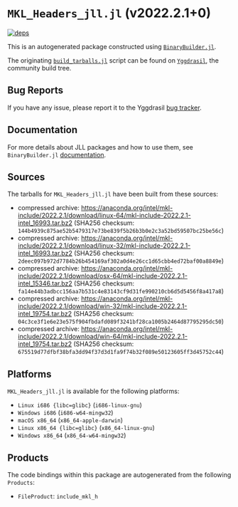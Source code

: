 # `MKL_Headers_jll.jl` (v2022.2.1+0)

[![deps](https://juliahub.com/docs/MKL_Headers_jll/deps.svg)](https://juliahub.com/ui/Packages/MKL_Headers_jll/hkXB1?page=2)

This is an autogenerated package constructed using [`BinaryBuilder.jl`](https://github.com/JuliaPackaging/BinaryBuilder.jl).

The originating [`build_tarballs.jl`](https://github.com/JuliaPackaging/Yggdrasil/blob/59b210b344372b22fdbe50b693875e115848bb5b/M/MKL_Headers/build_tarballs.jl) script can be found on [`Yggdrasil`](https://github.com/JuliaPackaging/Yggdrasil/), the community build tree.

## Bug Reports

If you have any issue, please report it to the Yggdrasil [bug tracker](https://github.com/JuliaPackaging/Yggdrasil/issues).

## Documentation

For more details about JLL packages and how to use them, see `BinaryBuilder.jl` [documentation](https://docs.binarybuilder.org/stable/jll/).

## Sources

The tarballs for `MKL_Headers_jll.jl` have been built from these sources:

* compressed archive: https://anaconda.org/intel/mkl-include/2022.2.1/download/linux-64/mkl-include-2022.2.1-intel_16993.tar.bz2 (SHA256 checksum: `144b4939c875ae52b5479317e73be839f5b26b3b0e2c3a52bd59507bc25be56c`)
* compressed archive: https://anaconda.org/intel/mkl-include/2022.2.1/download/linux-32/mkl-include-2022.2.1-intel_16993.tar.bz2 (SHA256 checksum: `2deec097b972d7784b26b454169af302a0d4e26cc1d65cbb4ed72baf00a8849e`)
* compressed archive: https://anaconda.org/intel/mkl-include/2022.2.1/download/osx-64/mkl-include-2022.2.1-intel_15346.tar.bz2 (SHA256 checksum: `fa14e44b3adbcc156aa7b531c4e83143cf9d31fe990210cb6d5d5456f8a417a8`)
* compressed archive: https://anaconda.org/intel/mkl-include/2022.2.1/download/win-32/mkl-include-2022.2.1-intel_19754.tar.bz2 (SHA256 checksum: `04c3ce3f1e6e23e575f904fbdafd089f3241bf28ca1005b2464d87795295dc50`)
* compressed archive: https://anaconda.org/intel/mkl-include/2022.2.1/download/win-64/mkl-include-2022.2.1-intel_19754.tar.bz2 (SHA256 checksum: `675519d77dfbf38bfa3dd94f37d3d1fa9f74b32f089e50123605ff3d45752c44`)

## Platforms

`MKL_Headers_jll.jl` is available for the following platforms:

* `Linux i686 {libc=glibc}` (`i686-linux-gnu`)
* `Windows i686` (`i686-w64-mingw32`)
* `macOS x86_64` (`x86_64-apple-darwin`)
* `Linux x86_64 {libc=glibc}` (`x86_64-linux-gnu`)
* `Windows x86_64` (`x86_64-w64-mingw32`)

## Products

The code bindings within this package are autogenerated from the following `Products`:

* `FileProduct`: `include_mkl_h`
